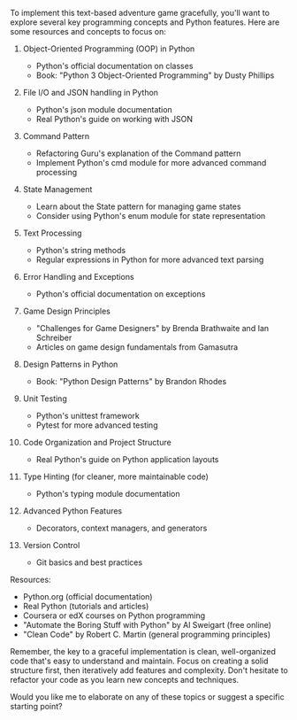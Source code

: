 To implement this text-based adventure game gracefully, you'll want to explore several key programming concepts and Python features. Here are some resources and concepts to focus on:

1. Object-Oriented Programming (OOP) in Python
   - Python's official documentation on classes
   - Book: "Python 3 Object-Oriented Programming" by Dusty Phillips

2. File I/O and JSON handling in Python
   - Python's json module documentation
   - Real Python's guide on working with JSON

3. Command Pattern
   - Refactoring Guru's explanation of the Command pattern
   - Implement Python's cmd module for more advanced command processing

4. State Management
   - Learn about the State pattern for managing game states
   - Consider using Python's enum module for state representation

5. Text Processing
   - Python's string methods
   - Regular expressions in Python for more advanced text parsing

6. Error Handling and Exceptions
   - Python's official documentation on exceptions

7. Game Design Principles
   - "Challenges for Game Designers" by Brenda Brathwaite and Ian Schreiber
   - Articles on game design fundamentals from Gamasutra

8. Design Patterns in Python
   - Book: "Python Design Patterns" by Brandon Rhodes

9. Unit Testing
   - Python's unittest framework
   - Pytest for more advanced testing

10. Code Organization and Project Structure
    - Real Python's guide on Python application layouts

11. Type Hinting (for cleaner, more maintainable code)
    - Python's typing module documentation

12. Advanced Python Features
    - Decorators, context managers, and generators

13. Version Control
    - Git basics and best practices

Resources:
- Python.org (official documentation)
- Real Python (tutorials and articles)
- Coursera or edX courses on Python programming
- "Automate the Boring Stuff with Python" by Al Sweigart (free online)
- "Clean Code" by Robert C. Martin (general programming principles)

Remember, the key to a graceful implementation is clean, well-organized code that's easy to understand and maintain. Focus on creating a solid structure first, then iteratively add features and complexity. Don't hesitate to refactor your code as you learn new concepts and techniques.

Would you like me to elaborate on any of these topics or suggest a specific starting point?